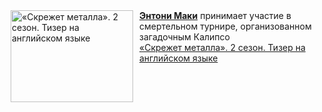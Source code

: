<!--2025-02-19 11:00:03-->
<div class="yb">
  <div class="rss smaller1 kino_kino"><a href="https://www.kino-teatr.ru/video/46425/" title="«Скрежет металла». 2 сезон. Тизер на английском языке"><img src="https://www.kino-teatr.ru/video/5/2/46425/poster.jpg" width="196" height="147" align="left" hspace="5" style="margin: 0px 10px 0px 5px" alt="«Скрежет металла». 2 сезон. Тизер на английском языке"/></a><a href=https://www.kino-teatr.ru/kino/acter/m/hollywood/51348/bio/ target=_blank><strong>Энтони Маки</strong></a> принимает участие в смертельном турнире, организованном загадочным Калипсо <br><a class="light" href="https://www.kino-teatr.ru/video/46425/">«Скрежет металла». 2 сезон. Тизер на английском языке</a></div>
</div>
